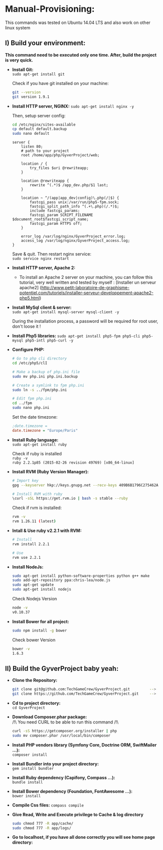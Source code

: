 # Manual-Provisioning:

This commands was tested on Ubuntu 14.04 LTS and also work on other linux system 

## I) Build your environment:

**This command need to be executed only one time. After, build the project is very quick.**

* **Install Git:**  
    `sudo apt-get install git`
    
    Check if you have git installed on your machine:  
    ```bash
    git --version  
    git version 1.9.1
    ```

* **Install HTTP server, NGINX:**
    `sudo apt-get install nginx -y`
    
    Then, setup server config:  
    ```bash
    cd /etc/nginx/sites-available
    cp default default.backup
    sudo nano default
    ```

    ```
    server {
        listen 80;
        # path to your project
        root /home/app/php/GyverProject/web;
    
        location / {
            try_files $uri @rewriteapp;
        }
    
        location @rewriteapp {
            rewrite ^(.*)$ /app_dev.php/$1 last;
        }
    
        location ~ ^/(app|app_dev|config)\.php(/|$) {
            fastcgi_pass unix:/var/run/php5-fpm.sock;
            fastcgi_split_path_info ^(.+\.php)(/.*)$;
            include fastcgi_params;
            fastcgi_param SCRIPT_FILENAME $document_root$fastcgi_script_name;
            fastcgi_param HTTPS off;
        }
    
        error_log /var/log/nginx/GyverProject_error.log;
        access_log /var/log/nginx/GyverProject_access.log;
    }
    ```
    
    Save & quit. Then restart nginx service:  
    `sudo service nginx restart`
    
* **Install HTTP server, Apache 2:**
    * To install an Apache 2 server on your machine, you can follow this tutorial, very well written and tested by myself : [Installer un serveur apache2] (http://www.petit-laboratoire-de-graphisme-potentiel.com/tutoriels/installer-serveur-developpement-apache2-php5.html)

* **Install MySql client & server:**  
    `sudo apt-get install mysql-server mysql-client -y`
    
    During the installation process, a password will be required for root user, don't loose it !

* **Install Php5 libraries:**
    `sudo apt-get install php5-fpm php5-cli php5-mysql php5-intl php5-curl -y`

* **Configure PHP:**  
    ```bash
    # Go to php cli directory
    cd /etc/php5/clI
    
    # Make a backup of php.ini file
    sudo mv php.ini php.ini.backup 
    
    # Create a symlink to fpm php.ini
    sudo ln -s ../fpm/php.ini
    
    # Edit fpm php.ini
    cd ../fpm  
    sudo nano php.ini
    ```
    
    Set the date timezone:  
    ```ini
    ;date.timezone =
    date.timezone = "Europe/Paris"
    ```

* **Install Ruby language:**  
    `sudo apt-get install ruby`
    
    Check if ruby is installed  
    `ruby -v`  
    `ruby 2.2.1p85 (2015-02-26 revision 49769) [x86_64-linux]`

* **Install RVM (Ruby Version Manager):**  
    ```bash
    # Import key
    gpg --keyserver hkp://keys.gnupg.net --recv-keys 409B6B1796C275462A1703113804BB82D39DC0E3
    
    # Install RVM with ruby
    \curl -sSL https://get.rvm.io | bash -s stable --ruby
    ```
    
    Check if rvm is installed:  
    ```bash
    rvm -v
    rvm 1.26.11 (latest)
    ```

* **Intall & Use ruby v2.2.1 with RVM:**  
    ```bash
    # Install
    rvm install 2.2.1
    
    # Use
    rvm use 2.2.1
    ```

* **Install NodeJs:**
    ```bash
    sudo apt-get install python-software-properties python g++ make
    sudo add-apt-repository ppa:chris-lea/node.js
    sudo apt-get update
    sudo apt-get install nodejs
    ```
    
    Check Nodejs Version
    ```bash
    node -v
    v0.10.37
    ```

* **Install Bower for all project:**
    ```bash
    sudo npm install -g bower
    ```
    
    Check bower Version
    ```bash
    bower -v
    1.6.3
    ```
    
## II) Build the GyverProject baby yeah:

* **Clone the Repository:**  
    ```bash
    git clone git@github.com:TechGameCrew/GyverProject.git         --> use ssh protocol (need to generate SSH Key)
    git clone https://github.com/TechGameCrew/GyverProject.git     --> use https protocol
    ```

* **Cd to project directory:**  
    `cd GyverProject`

* **Download Composer.phar package:**  
    /!\ You need CURL to be able to run this command /!\  
    ```bash
    curl -sS https://getcomposer.org/installer | php
    sudo mv composer.phar /usr/local/bin/composer
    ```
    
* **Install PHP vendors library (Symfony Core, Doctrine ORM, SwiftMailer ...):**  
    `composer install`   
     
* **Install Bundler into your project directory:**  
    `gem install bundler`
    
* **Install Ruby dependency (Capifony, Compass ...):**  
    `bundle install`
    
* **Install Bower dependency (Foundation, FontAwesome ...):**  
    `bower install`

* **Compile Css files:**
    `compass compile`
 
* **Give Read, Write and Execute privilege to Cache & log directory**
    ```bash
    sudo chmod 777 -R app/cache/
    sudo chmod 777 -R app/logs/
    ```

* **Go to localhost, if you have all done correctly you will see home page directory:**
